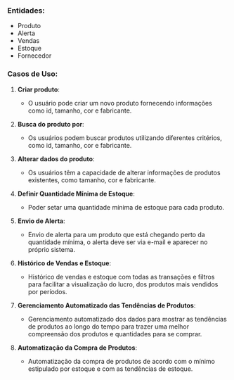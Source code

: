 ### Entidades:
- Produto
- Alerta
- Vendas
- Estoque
- Fornecedor

### Casos de Uso:
1. **Criar produto**:
   - O usuário pode criar um novo produto fornecendo informações como id, tamanho, cor e fabricante.

2. **Busca do produto por**:
   - Os usuários podem buscar produtos utilizando diferentes critérios, como id, tamanho, cor e fabricante.

3. **Alterar dados do produto**:
   - Os usuários têm a capacidade de alterar informações de produtos existentes, como tamanho, cor e fabricante.

4. **Definir Quantidade Mínima de Estoque**:
   - Poder setar uma quantidade mínima de estoque para cada produto.

5. **Envio de Alerta**:
   - Envio de alerta para um produto que está chegando perto da quantidade mínima, o alerta deve ser via e-mail e aparecer no próprio sistema.

6. **Histórico de Vendas e Estoque**:
   - Histórico de vendas e estoque com todas as transações e filtros para facilitar a visualização do lucro, dos produtos mais vendidos por períodos.

7. **Gerenciamento Automatizado das Tendências de Produtos**:
   - Gerenciamento automatizado dos dados para mostrar as tendências de produtos ao longo do tempo para trazer uma melhor compreensão dos produtos e quantidades para se comprar.

8. **Automatização da Compra de Produtos**:
   - Automatização da compra de produtos de acordo com o mínimo estipulado por estoque e com as tendências de estoque.

